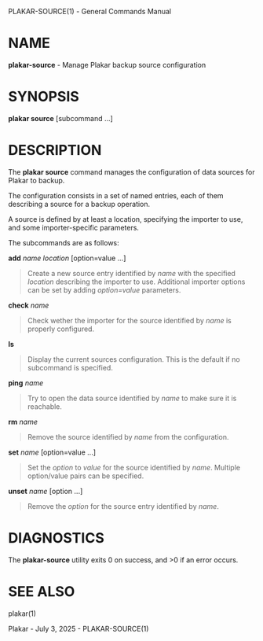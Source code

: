 PLAKAR-SOURCE(1) - General Commands Manual

# NAME

**plakar-source** - Manage Plakar backup source configuration

# SYNOPSIS

**plakar&nbsp;source**
\[subcommand&nbsp;...]

# DESCRIPTION

The
**plakar source**
command manages the configuration of data sources for Plakar to backup.

The configuration consists in a set of named entries, each of them
describing a source for a backup operation.

A source is defined by at least a location, specifying the importer
to use, and some importer-specific parameters.

The subcommands are as follows:

**add** *name* *location* \[option=value ...]

> Create a new source entry identified by
> *name*
> with the specified
> *location*
> describing the importer to use.
> Additional importer options can be set by adding
> *option=value*
> parameters.

**check** *name*

> Check wether the importer for the source identified by
> *name*
> is properly configured.

**ls**

> Display the current sources configuration.
> This is the default if no subcommand is specified.

**ping** *name*

> Try to open the data source identified by
> *name*
> to make sure it is reachable.

**rm** *name*

> Remove the source identified by
> *name*
> from the configuration.

**set** *name* \[option=value ...]

> Set the
> *option*
> to
> *value*
> for the source identified by
> *name*.
> Multiple option/value pairs can be specified.

**unset** *name* \[option ...]

> Remove the
> *option*
> for the source entry identified by
> *name*.

# DIAGNOSTICS

The **plakar-source** utility exits&#160;0 on success, and&#160;&gt;0 if an error occurs.

# SEE ALSO

plakar(1)

Plakar - July 3, 2025 - PLAKAR-SOURCE(1)
